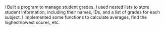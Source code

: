 I Built a program to manage student grades.
I used nested lists to store student information, including their names, IDs, and a list of grades for each subject.
I implemented some functions to calculate averages, find the highest/lowest scores, etc.